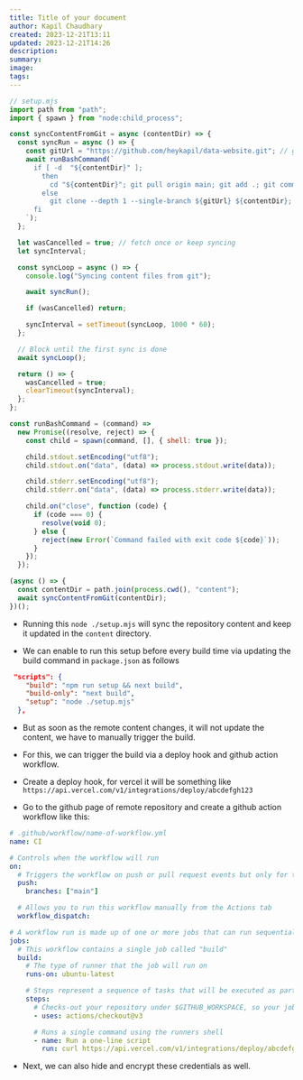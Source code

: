 ```yaml
---
title: Title of your document
author: Kapil Chaudhary
created: 2023-12-21T13:11
updated: 2023-12-21T14:26
description:
summary:
image:
tags:
---
```


```js
// setup.mjs
import path from "path";
import { spawn } from "node:child_process";

const syncContentFromGit = async (contentDir) => {
  const syncRun = async () => {
    const gitUrl = "https://github.com/heykapil/data-website.git"; // git url
    await runBashCommand(`
      if [ -d  "${contentDir}" ];
        then
          cd "${contentDir}"; git pull origin main; git add .; git commit -a -m 'auto-sync'; git push origin main;
        else
          git clone --depth 1 --single-branch ${gitUrl} ${contentDir};
      fi
    `);
  };

  let wasCancelled = true; // fetch once or keep syncing
  let syncInterval;

  const syncLoop = async () => {
    console.log("Syncing content files from git");

    await syncRun();

    if (wasCancelled) return;

    syncInterval = setTimeout(syncLoop, 1000 * 60);
  };

  // Block until the first sync is done
  await syncLoop();

  return () => {
    wasCancelled = true;
    clearTimeout(syncInterval);
  };
};

const runBashCommand = (command) =>
  new Promise((resolve, reject) => {
    const child = spawn(command, [], { shell: true });

    child.stdout.setEncoding("utf8");
    child.stdout.on("data", (data) => process.stdout.write(data));

    child.stderr.setEncoding("utf8");
    child.stderr.on("data", (data) => process.stderr.write(data));

    child.on("close", function (code) {
      if (code === 0) {
        resolve(void 0);
      } else {
        reject(new Error(`Command failed with exit code ${code}`));
      }
    });
  });

(async () => {
  const contentDir = path.join(process.cwd(), "content");
  await syncContentFromGit(contentDir);
})();
```

- Running this `node ./setup.mjs` will sync the repository content and keep it updated in the `content` directory.

- We can enable to run this setup before every build time via updating the build command in `package.json` as follows

```json
 "scripts": {
    "build": "npm run setup && next build",
    "build-only": "next build",
    "setup": "node ./setup.mjs"
  },
```

- But as soon as the remote content changes, it will not update the content, we have to manually trigger the build.

- For this, we can trigger the build via a deploy hook and github action workflow.

- Create a deploy hook, for vercel it will be something like `https://api.vercel.com/v1/integrations/deploy/abcdefgh123`

- Go to the github page of remote repository and create a github action workflow like this:

```yml
# .github/workflow/name-of-workflow.yml
name: CI

# Controls when the workflow will run
on:
  # Triggers the workflow on push or pull request events but only for the "main" branch
  push:
    branches: ["main"]

  # Allows you to run this workflow manually from the Actions tab
  workflow_dispatch:

# A workflow run is made up of one or more jobs that can run sequentially or in parallel
jobs:
  # This workflow contains a single job called "build"
  build:
    # The type of runner that the job will run on
    runs-on: ubuntu-latest

    # Steps represent a sequence of tasks that will be executed as part of the job
    steps:
      # Checks-out your repository under $GITHUB_WORKSPACE, so your job can access it
      - uses: actions/checkout@v3

      # Runs a single command using the runners shell
      - name: Run a one-line script
        run: curl https://api.vercel.com/v1/integrations/deploy/abcdefgh123
```

- Next, we can also hide and encrypt these credentials as well.
